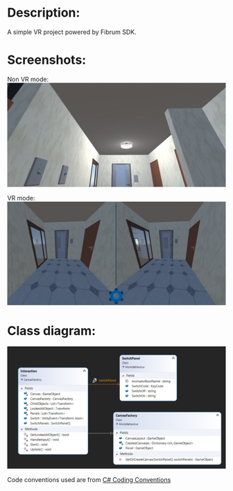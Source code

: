 # Description:
A simple VR project powered by Fibrum SDK.

# Screenshots:
Non VR mode:
![alt text](https://github.com/Tragen47/simple_vr_project/blob/main/non_vr_screenshot.png?raw=true)

VR mode:
![alt text](https://github.com/Tragen47/simple_vr_project/blob/main/vr_screenshot.png?raw=true)

# Class diagram:
![alt text](https://github.com/Tragen47/simple_vr_project/blob/main/simple_vr_project_uml.png?raw=true)

Code conventions used are from [C# Coding Conventions](https://docs.microsoft.com/en-us/dotnet/csharp/fundamentals/coding-style/coding-conventions)